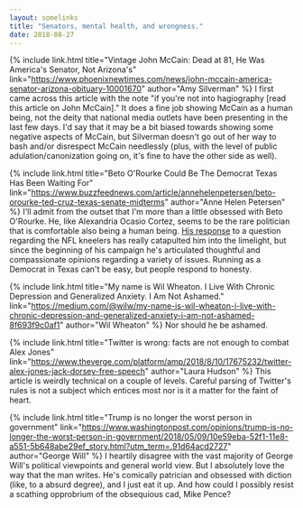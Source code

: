```yaml
---
layout: somelinks
title: "Senators, mental health, and wrongness."
date: 2018-08-27
---
```


{% include link.html title="Vintage John McCain: Dead at 81, He Was America's Senator, Not Arizona's" link="https://www.phoenixnewtimes.com/news/john-mccain-america-senator-arizona-obituary-10001670" author="Amy Silverman" %}
I first came across this article with the note "if you're not into hagiography \[read this article on John McCain\]."
It does a fine job showing McCain as a human being, not the deity that national media outlets have been presenting in the last few days.
I'd say that it may be a bit biased towards showing some negative aspects of McCain, but Silverman doesn't go out of her way to bash and/or disrespect McCain needlessly (plus, with the level of public adulation/canonization going on, it's fine to have the other side as well).

{% include link.html title="Beto O'Rourke Could Be The Democrat Texas Has Been Waiting For" link="https://www.buzzfeednews.com/article/annehelenpetersen/beto-orourke-ted-cruz-texas-senate-midterms" author="Anne Helen Petersen" %}
I'll admit from the outset that I'm more than a little obsessed with Beto O'Rourke.
He, like Alexandria Ocasio Cortez, seems to be the rare politician that is comfortable also being a human being.
[His response](https://www.youtube.com/watch?v=lAw9eXXVwfM) to a question regarding the NFL kneelers has really catapulted him into the limelight, but since the beginning of his campaign he's articulated thoughtful and compassionate opinions regarding a variety of issues.
Running as a Democrat in Texas can't be easy, but people respond to honesty.

{% include link.html title="My name is Wil Wheaton. I Live With Chronic Depression and Generalized Anxiety. I Am Not Ashamed." link="https://medium.com/@wilw/my-name-is-wil-wheaton-i-live-with-chronic-depression-and-generalized-anxiety-i-am-not-ashamed-8f693f9c0af1" author="Wil Wheaton" %}
Nor should he be ashamed.

{% include link.html title="Twitter is wrong: facts are not enough to combat Alex Jones" link="https://www.theverge.com/platform/amp/2018/8/10/17675232/twitter-alex-jones-jack-dorsey-free-speech" author="Laura Hudson" %}
This article is weirdly technical on a couple of levels.
Careful parsing of Twitter's rules is not a subject which entices most nor is it a matter for the faint of heart.

{% include link.html title="Trump is no longer the worst person in government" link="https://www.washingtonpost.com/opinions/trump-is-no-longer-the-worst-person-in-government/2018/05/09/10e59eba-52f1-11e8-a551-5b648abe29ef_story.html?utm_term=.91d64acd2727" author="George Will" %}
I heartily disagree with the vast majority of George Will's political viewpoints and general world view.
But I absolutely love the way that the man writes.
He's comically patrician and obsessed with diction (like, to a absurd degree), and I just eat it up.
And how could I possibly resist a scathing opprobrium of the obsequious cad, Mike Pence?
